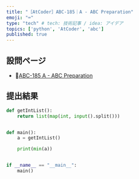 ```yaml
---
title: "［AtCoder］ABC-185｜A - ABC Preparation"
emoji: "⌨️"
type: "tech" # tech: 技術記事 / idea: アイデア
topics: ['python', 'AtCoder', 'abc']
published: true
---
```


## 設問ページ

- 🔗[ABC-185 A - ABC Preparation](https://atcoder.jp/contests/abc185/tasks/abc185_a)

## 提出結果

```python
def getIntList():
    return list(map(int, input().split()))


def main():
    a = getIntList()

    print(min(a))


if __name__ == "__main__":
    main()
```
